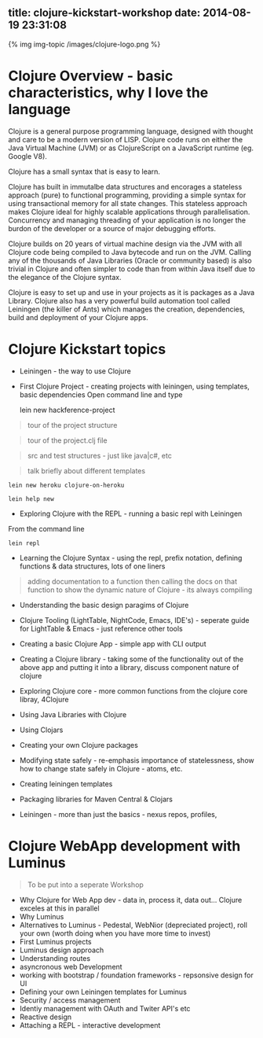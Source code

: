 title: clojure-kickstart-workshop
date: 2014-08-19 23:31:08
---

{% img img-topic /images/clojure-logo.png %}

# Clojure Overview - basic characteristics, why I love the language 

Clojure is a general purpose programming language, designed with thought and care to be a modern version of LISP.  Clojure code runs on either the Java Virtual Machine (JVM) or as ClojureScript on a JavaScript runtime (eg. Google V8).

Clojure has a small syntax that is easy to learn.  

Clojure has built in immutalbe data structures and encorages a stateless approach (pure) to functional programming, providing a simple syntax for using transactional memory for all state changes.  This stateless approach makes Clojure ideal for highly scalable applications through parallelisation.  Concurrency and managing threading of your application is no longer the burdon of the developer or a source of major debugging efforts.

Clojure builds on 20 years of virtual machine design via the JVM with all Clojure code being compiled to Java bytecode and run on the JVM.  Calling any of the thousands of Java Libraries (Oracle or community based) is also trivial in Clojure and often simpler to code than from within Java itself due to the elegance of the Clojure syntax.

Clojure is easy to set up and use in your projects as it is packages as a Java Library.  Clojure also has a very powerful build automation tool called Leiningen (the killer of Ants) which manages the creation, dependencies, build and deployment of your Clojure apps.

# Clojure Kickstart topics

* Leiningen - the way to use Clojure
* First Clojure Project - creating projects with leiningen, using templates, basic dependencies
Open command line and type 

    lein new hackference-project

> tour of the project structure

> tour of the project.clj file

> src and test structures - just like java|c#, etc

> talk briefly about different templates

    lein new heroku clojure-on-heroku

    lein help new 

* Exploring Clojure with the REPL - running a basic repl with Leiningen 

From the command line 

    lein repl



* Learning the Clojure Syntax - using the repl, prefix notation, defining functions & data structures, lots of one liners 

> adding documentation to a function then calling the docs on that function to show the dynamic nature of Clojure - its always compiling 

* Understanding the basic design paragims of Clojure
* Clojure Tooling (LightTable, NightCode, Emacs, IDE's) - seperate guide for LightTable & Emacs - just reference other tools
* Creating a basic Clojure App - simple app with CLI output
* Creating a Clojure library - taking some of the functionality out of the above app and putting it into a library, discuss component nature of clojure
* Exploring Clojure core - more common functions from the clojure core libray, 4Clojure 
* Using Java Libraries with Clojure
* Using Clojars
* Creating your own Clojure packages
* Modifying state safely - re-emphasis importance of statelessness, show how to change state safely in Clojure - atoms, etc.


* Creating leiningen templates
* Packaging libraries for Maven Central & Clojars
* Leiningen - more than just the basics - nexus repos, profiles, 


# Clojure WebApp development with Luminus 

> To be put into a seperate Workshop

* Why Clojure for Web App dev - data in, process it, data out... Clojure exceles at this in parallel
* Why Luminus
* Alternatives to Luminus - Pedestal, WebNior (depreciated project), roll your own (worth doing when you have more time to invest)
* First Luminus projects
* Luminus design approach 
* Understanding routes 
* asyncronous web Development
* working with bootstrap / foundation frameworks - repsonsive design for UI
* Defining your own Leiningen templates for Luminus
* Security / access management
* Identiy management with OAuth and Twiter API's etc
* Reactive design
* Attaching a REPL - interactive development
